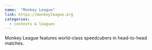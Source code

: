```yaml
---
name:  "Monkey League"
link: https://monkeyleague.org
categories:
  - contests & leagues
---
```


Monkey League features world-class speedcubers in head-to-head matches.